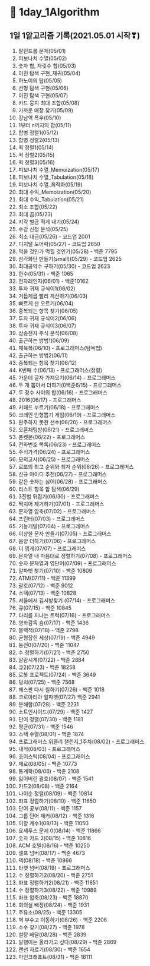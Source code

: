 # 📖 1day_1Algorithm

## 1일 1알고리즘 기록(2021.05.01 시작❣)

1. 팔린드롬 문제(05/01)
2. 피보나치 수열(05/02)
3. 숫자 합, 자릿수 합(05/03)
4. 이진 탐색 구현_재귀(05/04)
5. 하노이의 탑(05/05)
6. 선형 탐색 구현(05/06)
7. 이진 탐색 구현(05/07)
8. 카드 뭉치 최대 조합(05/08)
9. 가까운 매장 찾기(05/09)
10. 강남역 폭우(05/10)
11. 1부터 n까지의 합(05/11)
12. 합병 정렬1(05/12)
13. 합병 정렬2(05/13)
14. 퀵 정렬1(05/14)
15. 퀵 정렬2(05/15)
16. 퀵 정렬3(05/16)
17. 피보나치 수열_Memoization(05/17)
18. 피보나치 수열_Tabulation(05/18)
19. 피보나치 수열_최적화(05/19)
20. 최대 수익_Memoization(05/20)
21. 최대 수익_Tabulation(05/21)
22. 최소 조합(05/22)
23. 최대 곱(05/23)
24. 지각 벌금 적게 내기(05/24)
25. 수강 신청 분석(05/25)
26. 최소 대금(05/26) - 코드업 2001
27. 디지털 도어락(05/27) - 코드업 2650
28. 먹을 것인가 먹힐 것인가(05/28) - 백준 7795
29. 삼각화단 만들기(small)(05/29) - 코드업 2625
30. 최대공약수 구하기(05/30) - 코드업 2623
31. 한수(05/31) - 백준 1065
32. 전자레인지(06/01) - 백준10162
33. 투자 귀재 규식이1(06/02)
34. 거듭제곱 빨리 계산하기(06/03)
35. 빠르게 산 오르기(06/04)
36. 중복되는 항목 찾기(06/05)
37. 투자 귀재 규식이2(06/06)
38. 투자 귀재 규식이3(06/07)
39. 삼송전자 주식 분석(06/08)
40. 출근하는 방법1(06/09)
41. 체육복(06/10) - 프로그래머스(탐욕법)
42. 출근하는 방법2(06/11)
43. 중복되는 항목 찾기(06/12)
44. K번째 수(06/13) - 프로그래머스(정렬)
45. 가운데 글자 가져오기(06/14) - 프로그래머스
46. 두 개 뽑아서 더하기(0백준6/15) - 프로그래머스
47. 두 정수 사이의 합(06/16) - 프로그래머스
48. 2016(06/17) - 프로그래머스
49. 키패드 누르기(06/18) - 프로그래머스
50. 크레인 인형뽑기 게임(06/19) - 프로그래머스
51. 완주하지 못한 선수(06/20) - 프로그래머스
52. 오픈채팅방(06/21) - 프로그래머스
53. 폰켓몬(06/22) - 프로그래머스
54. 전화번호 목록(06/23) - 프로그래머스
55. 주식가격(06/24) - 프로그래머스
56. 모의고사(06/25) - 프로그래머스
57. 로또의 최고 순위와 최저 순위(06/26) - 프로그래머스
58. 신규 아이디 추천(06/27) - 프로그래머스
59. 같은 숫자는 싫어(06/28) - 프로그래머스
60. 리스트 항목 합 탐색(06/29)
61. 3진법 뒤집기(06/30) - 프로그래머스
62. 짝지어 제거하기(07/01) - 프로그래머스
63. 문자열 압축(07/02) - 프로그래머스
64. 프린터(07/03) - 프로그래머스
65. 기능개발(07/04) - 프로그래머스
66. 이상한 문자 만들기(07/05) - 프로그래머스
67. 음양 더하기(07/06) - 프로그래머스
68. 더 맵게(07/07) - 프로그래머스
69. 문자열 내 마음대로 정렬하기(07/08) - 프로그래머스
70. 숫자 문자열과 영단어(07/09) - 프로그래머스
71. 알파벳 찾기(07/10) - 백준 10809
72. ATM(07/11) - 백준 11399
73. 괄호(07/12) - 백준 9012
74. 스택(07/13) - 백준 10828
75. 서울에서 김서방찾기 (07/14) - 프로그래머스
76. 큐(07/15) - 백준 10845
77. 다리를 지나는 트럭(07/16) - 프로그래머스
78. 영화감독 숌(07/17) - 백준 1436
79. 블랙잭(07/18) - 백준 2798
80. 균형잡힌 세상(07/19) - 백준 4949
81. 동전0(07/20) - 백준 11047
82. 수 정렬하기(07/21) - 백준 2750
83. 알람시계(07/22) - 백준 2884
84. 큐2(07/23) - 백준 18258
85. 로봇 프로젝트(07/24) - 백준 3649
86. 덩치(07/25) - 백준 7568
87. 체스판 다시 칠하기(07/26) - 백준 1018
88. 크로아티아 알파벳(07/27) 백준 2941
89. 분해합(07/28) - 백준 2231
90. 소트인사이드(07/29) - 백준 1427
91. 단어 정렬(07/30) - 백준 1181
92. 평균(07/31) - 백준 1546
93. 스택 수열(08/01) - 백준 1874
94. 프로그래머스 위클리 챌린지_1주차(08/02) - 프로그래머스
95. 내적(08/03) - 프로그래머스
96. 조이스틱(08/04) - 프로그래머스
97. 제로(08/05) - 백준 10773
98. 통계학(08/06) - 백준 2108
99. 잃어버린 괄호(08/07) - 백준 1541
100. 카드2(08/08) - 백준 2164
101. 나이순 정렬(08/09) - 백준 10814
102. 좌표 정렬하기(08/10) - 백준 11650 
103. 단어 공부(08/11) - 백준 1157
104. 그룹 단어 체커(08/12) - 백준 1316
105. 이항 계수1(08/13) - 백준 11050
106. 요세푸스 문제 0(08/14) - 백준 11866
107. 숫자 카드 2(08/15) - 백준 10816
108. ACM 호텔(08/16) - 백준 10250
109. 셀프 넘버(08/17) - 백준 4673
110. 덱(08/18) - 백준 10866
111. 타겟 넘버(08/19) - 프로그래머스
112. 수 정렬하기2(08/20) - 백준 2751
113. 좌표 정렬하기2(08/21) - 백준 11651
114. 수 정렬하기3(08/22) - 백준 10989
115. 좌표 압축(08/23) - 백준 18870
116. 회의실 배정(08/24) -  백준 1931
117. 주유소(08/25) - 백준 13305
118. 벽 부수고 이동하기(08/26) - 백준 2206
119. 소수 찾기(08/27) - 백준 1978
120. 설탕 배달(08/28) - 백준 2839
121. 달팽이는 올라가고 싶다(08/29) - 백준 2869
122. 랜선 자르기(08/30) - 백준 1654
123. 마인크래프트(08/31) - 백준 18111
